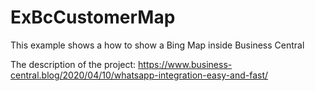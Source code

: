 # ExBcCustomerMap

This example shows a how to show a Bing Map inside Business Central

The description of the project:
https://www.business-central.blog/2020/04/10/whatsapp-integration-easy-and-fast/
